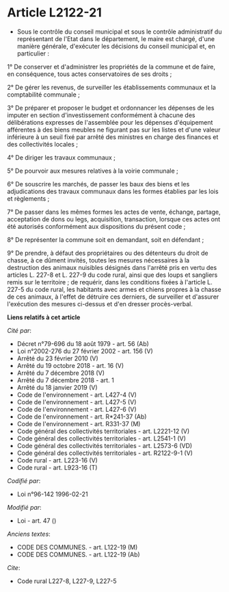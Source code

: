 # Article L2122-21

- Sous le contrôle du conseil municipal et sous le contrôle administratif du représentant de l'Etat dans le département, le
maire est chargé, d'une manière générale, d'exécuter les décisions du conseil municipal et, en particulier :

1° De conserver et d'administrer les propriétés de la commune et de faire, en conséquence, tous actes conservatoires de ses
droits ;

2° De gérer les revenus, de surveiller les établissements communaux et la comptabilité communale ;

3° De préparer et proposer le budget et ordonnancer les dépenses de les imputer en section d'investissement conformément à
chacune des délibérations expresses de l'assemblée pour les dépenses d'équipement afférentes à des biens meubles ne figurant
pas sur les listes et d'une valeur inférieure à un seuil fixé par arrêté des ministres en charge des finances et des
collectivités locales ;

4° De diriger les travaux communaux ;

5° De pourvoir aux mesures relatives à la voirie communale ;

6° De souscrire les marchés, de passer les baux des biens et les adjudications des travaux communaux dans les formes établies
par les lois et règlements ;

7° De passer dans les mêmes formes les actes de vente, échange, partage, acceptation de dons ou legs, acquisition,
transaction, lorsque ces actes ont été autorisés conformément aux dispositions du présent code ;

8° De représenter la commune soit en demandant, soit en défendant ;

9° De prendre, à défaut des propriétaires ou des détenteurs du droit de chasse, à ce dûment invités, toutes les mesures
nécessaires à la destruction des animaux nuisibles désignés dans l'arrêté pris en vertu des articles L. 227-8 et L. 227-9 du
code rural, ainsi que des loups et sangliers remis sur le territoire ; de requérir, dans les conditions fixées à l'article L.
227-5 du code rural, les habitants avec armes et chiens propres à la chasse de ces animaux, à l'effet de détruire ces
derniers, de surveiller et d'assurer l'exécution des mesures ci-dessus et d'en dresser procès-verbal.

**Liens relatifs à cet article**

_Cité par_:

  - Décret n°79-696 du 18 août 1979 - art. 56 (Ab)
  - Loi n°2002-276 du 27 février 2002 - art. 156 (V)
  - Arrêté du 23 février 2010 (V)
  - Arrêté du 19 octobre 2018 - art. 16 (V)
  - Arrêté du 7 décembre 2018 (V)
  - Arrêté du 7 décembre 2018 - art. 1
  - Arrêté du 18 janvier 2019 (V)
  - Code de l'environnement - art. L427-4 (V)
  - Code de l'environnement - art. L427-5 (V)
  - Code de l'environnement - art. L427-6 (V)
  - Code de l'environnement - art. R*241-37 (Ab)
  - Code de l'environnement - art. R331-37 (M)
  - Code général des collectivités territoriales - art. L2221-12 (V)
  - Code général des collectivités territoriales - art. L2541-1 (V)
  - Code général des collectivités territoriales - art. L2573-6 (VD)
  - Code général des collectivités territoriales - art. R2122-9-1 (V)
  - Code rural - art. L223-16 (V)
  - Code rural - art. L923-16 (T)

_Codifié par_:

  - Loi n°96-142 1996-02-21

_Modifié par_:

  - Loi - art. 47 ()

_Anciens textes_:

  - CODE DES COMMUNES. - art. L122-19 (M)
  - CODE DES COMMUNES. - art. L122-19 (Ab)

_Cite_:

  - Code rural L227-8, L227-9, L227-5
